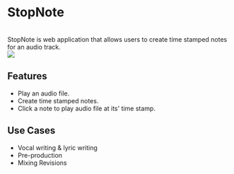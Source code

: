 <h1>StopNote</h1>
<br>
StopNote is web application that allows users to create time stamped notes for an audio track.
<br>
<img src="https://media.giphy.com/media/4No2qHJv7yX704IBxq/giphy.gif">

<h2>Features</h2>

* Play an audio file.
* Create time stamped notes.
* Click a note to play audio file at its' time stamp.

<h2>Use Cases</h2>

* Vocal writing & lyric writing
* Pre-production
* Mixing Revisions
